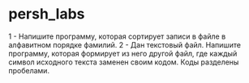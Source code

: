 # persh_labs

1 - Напишите программу, которая сортирует записи в файле в алфавитном порядке фамилий.
2 - Дан текстовый файл. Напишите программу, которая формирует из него другой файл, где каждый символ исходного текста заменен своим кодом. Коды разделены пробелами.
